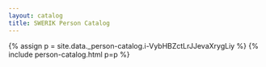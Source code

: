 ```yaml
---
layout: catalog
title: SWERIK Person Catalog
---
```

{% assign p = site.data._person-catalog.i-VybHBZctLrJJevaXrygLiy %}
{% include person-catalog.html p=p %}

